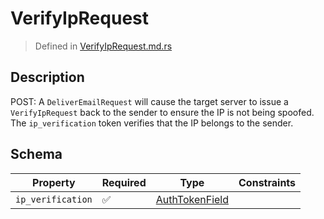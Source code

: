 # VerifyIpRequest
> Defined in [VerifyIpRequest.md.rs](../../../routes/foreign/verify_ip/interface/src/interface/routes/foreign/verify_ip)

## Description
POST: A `DeliverEmailRequest` will cause the target server to issue a `VerifyIpRequest` back
to the sender to ensure the IP is not being spoofed. The `ip_verification` token verifies that
the IP belongs to the sender.

## Schema

| Property | Required | Type | Constraints |
| --- | --- | --- | --- |
| `ip_verification` | ✅ | [AuthTokenField](../../../fields/auth_token/AuthTokenField.md) |     | 


